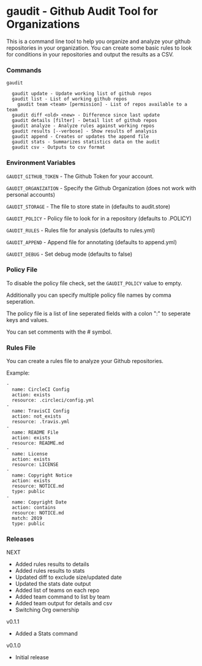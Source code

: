 # gaudit - Github Audit Tool for Organizations

This is a command line tool to help you organize and analyze your github
repositories in your organization. You can create some basic rules to look
for conditions in your repositories and output the results as a CSV.


### Commands

```
gaudit

  gaudit update - Update working list of github repos
  gaudit list - List of working github repos
	gaudit team <team> [permission] - List of repos available to a team
  gaudit diff <old> <new> - Difference since last update
  gaudit details [filter] - Detail list of github repos
  gaudit analyze - Analyze rules against working repos
  gaudit results [--verbose] - Show results of analysis
  gaudit append - Creates or updates the append file
  gaudit stats - Summarizes statistics data on the audit
  gaudit csv - Outputs to csv format
```


### Environment Variables

`GAUDIT_GITHUB_TOKEN` - The Github Token for your account.

`GAUDIT_ORGANIZATION` - Specify the Github Organization (does not work with personal accounts)

`GAUDIT_STORAGE` - The file to store state in (defaults to audit.store)

`GAUDIT_POLICY` - Policy file to look for in a repository (defaults to .POLICY)

`GAUDIT_RULES` - Rules file for analysis (defaults to rules.yml)

`GAUDIT_APPEND` - Append file for annotating (defaults to append.yml)

`GAUDIT_DEBUG` - Set debug mode (defaults to false)


### Policy File

To disable the policy file check, set the `GAUDIT_POLICY` value to empty.

Additionally you can specify multiple policy file names by comma seperation.

The policy file is a list of line seperated fields with a colon ":" to seperate keys and values.

You can set comments with the # symbol.


### Rules File

You can create a rules file to analyze your Github repositories.

Example:
```
-
  name: CircleCI Config
  action: exists
  resource: .circleci/config.yml
-
  name: TravisCI Config
  action: not_exists
  resource: .travis.yml
-
  name: README File
  action: exists
  resource: README.md
-
  name: License
  action: exists
  resource: LICENSE
-
  name: Copyright Notice
  action: exists
  resource: NOTICE.md
  type: public
-
  name: Copyright Date
  action: contains
  resource: NOTICE.md
  match: 2019
  type: public
```


### Releases

NEXT
- Added rules results to details
- Added rules results to stats
- Updated diff to exclude size/updated date
- Updated the stats date output
- Added list of teams on each repo
- Added team command to list by team
- Added team output for details and csv
- Switching Org ownership

v0.1.1
- Added a Stats command

v0.1.0
- Initial release
